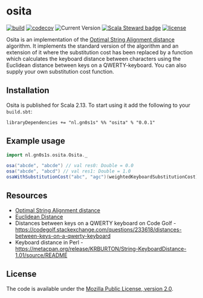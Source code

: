# osita

[![build](https://github.com/Philippus/osita/workflows/build/badge.svg)](https://github.com/Philippus/osita/actions/workflows/scala.yml?query=workflow%3Abuild+branch%3Amain)
[![codecov](https://codecov.io/gh/Philippus/osita/branch/master/graph/badge.svg)](https://codecov.io/gh/Philippus/osita)
![Current Version](https://img.shields.io/badge/version-0.0.1-brightgreen.svg?style=flat "0.0.1")
[![Scala Steward badge](https://img.shields.io/badge/Scala_Steward-helping-blue.svg?style=flat&logo=data:image/png;base64,iVBORw0KGgoAAAANSUhEUgAAAA4AAAAQCAMAAAARSr4IAAAAVFBMVEUAAACHjojlOy5NWlrKzcYRKjGFjIbp293YycuLa3pYY2LSqql4f3pCUFTgSjNodYRmcXUsPD/NTTbjRS+2jomhgnzNc223cGvZS0HaSD0XLjbaSjElhIr+AAAAAXRSTlMAQObYZgAAAHlJREFUCNdNyosOwyAIhWHAQS1Vt7a77/3fcxxdmv0xwmckutAR1nkm4ggbyEcg/wWmlGLDAA3oL50xi6fk5ffZ3E2E3QfZDCcCN2YtbEWZt+Drc6u6rlqv7Uk0LdKqqr5rk2UCRXOk0vmQKGfc94nOJyQjouF9H/wCc9gECEYfONoAAAAASUVORK5CYII=)](https://scala-steward.org)
[![license](https://img.shields.io/badge/license-MPL%202.0-blue.svg?style=flat "MPL 2.0")](LICENSE)

Osita is an implementation of the [Optimal String Alignment distance](https://en.wikipedia.org/wiki/Damerau%E2%80%93Levenshtein_distance#Optimal_string_alignment_distance)
algorithm. It implements the standard version of the algorithm and an extension of it where the substitution cost has
been replaced by a function which calculates the keyboard distance between characters using the Euclidean distance
between keys on a QWERTY-keyboard.
You can also supply your own substitution cost function.

## Installation
Osita is published for Scala 2.13. To start using it add the following to your `build.sbt`:

```
libraryDependencies += "nl.gn0s1s" %% "osita" % "0.0.1"
```

## Example usage

```scala
import nl.gn0s1s.osita.Osita._

osa("abcde", "abcde") // val res0: Double = 0.0
osa("abcde", "abcd") // val res1: Double = 1.0
osaWithSubstitutionCost("abc", "agc")(weightedKeyboardSubstitutionCost) // val res2: Double = 1.118033988749895

```

## Resources
- [Optimal String Alignment distance](https://en.wikipedia.org/wiki/Damerau%E2%80%93Levenshtein_distance#Optimal_string_alignment_distance)
- [Euclidean Distance](https://en.wikipedia.org/wiki/Euclidean_distance)
- Distances between keys on a QWERTY keyboard on Code Golf - https://codegolf.stackexchange.com/questions/233618/distances-between-keys-on-a-qwerty-keyboard
- Keyboard distance in Perl - https://metacpan.org/release/KRBURTON/String-KeyboardDistance-1.01/source/README

## License
The code is available under the [Mozilla Public License, version 2.0](LICENSE).
